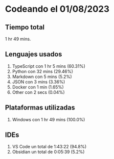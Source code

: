 # Codeando el 01/08/2023

## Tiempo total
1 hr 49 mins.

## Lenguajes usados
1. TypeScript con 1 hr 5 mins (60.31%)
1. Python con 32 mins (29.46%)
1. Markdown con 5 mins (5.2%)
1. JSON con 3 mins (3.36%)
1. Docker con 1 min (1.65%)
1. Other con 2 secs (0.04%)

## Plataformas utilizadas
1. Windows con 1 hr 49 mins (100.0%)

## IDEs
1. VS Code un total de 1:43:22 (94.8%)
1. Obsidian un total de 0:05:39 (5.2%)
